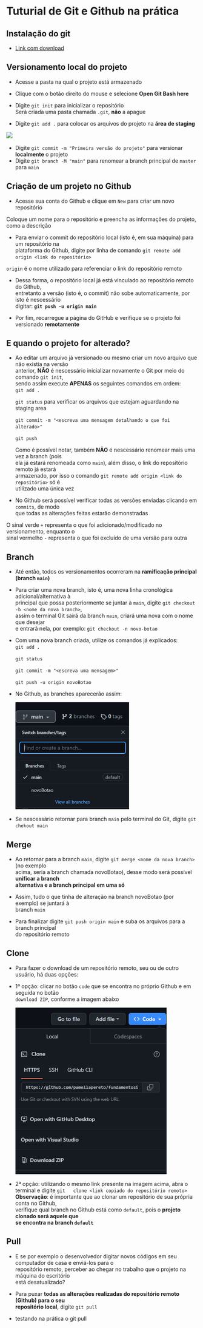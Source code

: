 # Tuturial de Git e Github na prática                   

## Instalação do git
* [Link com download](https://git-scm.com/downloads)
  
## Versionamento local do projeto
* Acesse a pasta na qual o projeto está armazenado
* Clique com o botão direito do mouse e selecione **Open Git Bash here**
* Digite `git init` para inicializar o repositório  
  Será criada uma pasta chamada `.git`, **não** a apague

* Digite `git add .` para colocar os arquivos do projeto na **área de staging**  
<img src="https://i1.wp.com/www.markus-gattol.name/misc/mm/si/content/git_git_add.png">  

* Digite `git commit -m "Primeira versão do projeto"` para versionar **localmente** o projeto  
* Digite `git branch -M "main"` para renomear a branch principal de `master` para `main`  
  
## Criação de um projeto no Github
* Acesse sua conta do Github e clique em `New` para criar um novo repositório
  
Coloque um nome para o repositório e preencha as informações do projeto, como a descrição
* Para enviar o commit do repositório local (isto é, em sua máquina) para um repositório na  
  plataforma do Github, digite por linha de comando `git remote add origin <link do
  repositório>` 

`origin` é o nome utilizado para referenciar o link do repositório remoto

* Dessa forma, o repositório local já está vinculado ao repositório remoto do Github,  
entretanto a versão (isto é, o commit) não sobe automaticamente, por isto é nescessário  
digitar: **`git push -u origin main`**

* Por fim, recarregue a página do GitHub e verifique se o projeto foi versionado
**remotamente**

## E quando o projeto for alterado? 

* Ao editar um arquivo já versionado ou mesmo criar um novo arquivo que não existia na versão  
anterior, **NÃO** é nescessário inicializar novamente o Git por meio do comando `git init`,  
sendo assim execute **APENAS** os seguintes comandos em ordem:  
    `git add .`

    `git status` para verificar os arquivos que estejam aguardando na staging area

    `git commit -m "<escreva uma mensagem detalhando o que foi alterado>"`

    `git push`

    Como é possível notar, também **NÃO** é nescessário renomear mais uma vez a branch (pois  
    ela já estará renomeada como `main`), além disso, o link do repositório remoto já estará  
    armazenado, por isso o comando `git remote add origin <link do repositório>` só é  
    utilizado uma única vez

* No Github será possível verificar todas as versões enviadas clicando em `commits`, de modo  
que todas as alterações feitas estarão demonstradas

O sinal verde `+` representa o que foi adicionado/modificado no versionamento, enquanto o  
sinal vermelho `-` representa o que foi excluído de uma versão para outra

## Branch 

* Até então, todos os versionamentos ocorreram  na **ramificação principal (branch `main`)**
  
* Para criar uma nova branch, isto é, uma nova linha cronológica adicional/alternativa à  
principal que possa posteriormente se juntar à `main`, digite `git checkout -b <nome da nova branch>`,  
assim o terminal Git sairá da branch `main`, criará uma nova com o nome que desejar   
e entrará nela, por exemplo: `git checkout -n novo-botao`  
* Com uma nova branch criada, utilize os comandos já explicados:  
    `git add .`   

    `git status`  

    `git commit -m "<escreva uma mensagem>"`  

    `git push -u origin novoBotao`  

* No Github, as branches aparecerão assim:  
  
    <img src="img/imgBranch.PNG">  

* Se nescessário retornar para branch `main` pelo terminal do Git, digite `git chekout main`

## Merge

* Ao retornar para a branch `main`, digite `git merge <nome da nova branch>` (no exemplo  
acima, seria a branch chamada novoBotao), desse modo será possível **unificar a branch  
alternativa e a branch principal em uma só**  

* Assim, tudo o que tinha de alteração na branch novoBotao (por exemplo) se juntará à  
branch `main`  

* Para finalizar digite `git push origin main` e suba os arquivos para a branch principal  
do repositório remoto

## Clone

* Para fazer o download de um repositório remoto, seu ou de outro usuário, há duas opções:  
* 1ª opção: clicar no botão `code` que se encontra no próprio Github e em seguida no botão  
`download ZIP`, conforme a imagem abaixo  

  <img src="img/imgClone.PNG">  

* 2ª opção: utilizando o mesmo link presente na imagem acima, abra o terminal e digite `git  
clone <link copiado do repositório remoto>`  
**Observação**: é importante que ao clonar um repositório de sua própria conta no Github,  
verifique qual branch no Github está como `default`, pois o **projeto clonado será aquele que  
se encontra na branch `default`**

## Pull

* E se por exemplo o desenvolvedor digitar novos códigos em seu computador de casa e enviá-los para o  
repositório remoto, perceber ao chegar no trabalho que o projeto na máquina do escritório  
está desatualizado? 

* Para puxar **todas as alterações realizadas do repositório remoto (Github) para o seu  
repositório local**, digite `git pull`

* testando na prática o git pull
